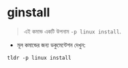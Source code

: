 # ginstall

> এই কমান্ড একটি উপনাম `-p linux install`.

- মূল কমান্ডের জন্য ডকুমেন্টেশন দেখুন:

`tldr -p linux install`
